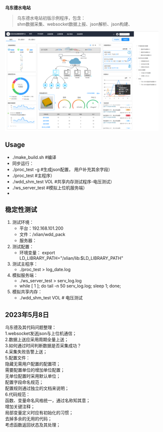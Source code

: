 **乌东德水电站**
> 乌东德水电站初版示例程序，包含：          
>  shm数据采集、websocket数据上报、json解析、json构建、 
> 

![](4.Document/Image/ui_show.png)


## Usage
* ./make_build.sh  #编译
* 同步运行： 
* ./proc_test -g  #生成json配置， 用户补充其余字段）
* ./proc_test #主程序）
* ./wdd_shm_test VOL  #共享内存测试程序-电压测试）
* ./ws_server_test #模拟上位机服务端）
* 

## 稳定性测试
1. 测试环境： 
    * 平台：192.168.101.200
    * 文件：/xlian/wdd_pack
    * 服务器： 
2. 测试配置：
    * 环境变量： export LD_LIBRARY_PATH="/xlian/lib:$LD_LIBRARY_PATH"
3. 测试主程序：
    * ./proc_test > log_date.log
4. 模拟服务端：
    * ./ws_server_test > serv_log.log
    * while [ 1 ]; do tail -n 50 serv_log.log; sleep 1; done;
5. 模拟共享内存：
    * ./wdd_shm_test VOL        # 电压测试

## 2023年5月8日
乌东德及其代码问题整理：    
1.websocket发送json与上位机通信；   
2.数据上送应采用周期全量上送；  
3.如何通过时间判断数据是否采集成功？    
4.采集失败告警上送；    
5.配置文件：    
        隐藏无需用户配置的配置项；  
        需要配置单位的增加单位配置；    
        无单位配置时采用默认单位；  
        配置字段命名规范；  
        配置规则通过独立的文档来说明；  
6.代码规范：    
        函数、变量命名风格统一，通过名称知其意；    
        增加关键注释；  
        局部变量定义时应有初始化的习惯；    
        去掉多余的无用的代码；  
        考虑函数返回状态及其处理；  





